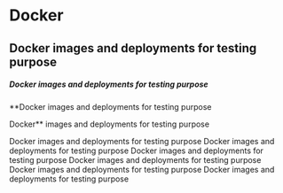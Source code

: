 # Docker
## Docker images and deployments for testing purpose

##### Docker images and deployments for testing purpose
**Docker images and deployments for testing purpose

Docker** images and deployments for testing purpose

Docker images and deployments for testing purpose
Docker images and deployments for testing purpose
Docker images and deployments for testing purpose
Docker images and deployments for testing purpose
Docker images and deployments for testing purpose
Docker images and deployments for testing purpose
